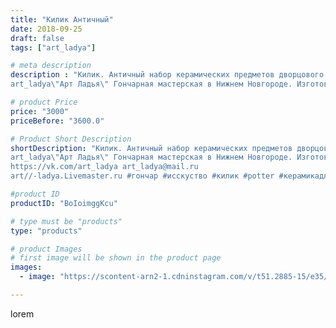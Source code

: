```yaml
---
title: "Килик Античный"
date: 2018-09-25
draft: false
tags: ["art_ladya"]

# meta description
description : "Килик. Античный набор керамических предметов дворцового быта. 
art_ladya\"Арт Ладья\" Гончарная мастерская в Нижнем Новгороде. Изготовление керамики и мастер//-"

# product Price
price: "3000"
priceBefore: "3600.0"

# Product Short Description
shortDescription: "Килик. Античный набор керамических предметов дворцового быта. 
art_ladya\"Арт Ладья\" Гончарная мастерская в Нижнем Новгороде. Изготовление керамики и мастер//-классы по обучению. 
https://vk.com/art_ladya art_ladya@mail.ru 
art//-ladya.Livemaster.ru #гончар #исскуство #килик #potter #керамикадляинтерьера #керамикаручнаяработа #керамиканазаказ #handmade #ancientceramics #керамика #эксклюзивнаякерамика #greece #painter #dishes #decor #ceramicar #nntoday #claygoods #restaurant #earthenware #ceramic #design #antiquity #античнаякерамика #ceramicart #exclusive #античность #clay #авторскаякерамика"

#product ID
productID: "BoIoimggKcu"

# type must be "products"
type: "products"

# product Images
# first image will be shown in the product page
images:
  - image: "https://scontent-arn2-1.cdninstagram.com/v/t51.2885-15/e35/41546586_433270847197441_345007304888639160_n.jpg?se=7&tp=1&_nc_ht=scontent-arn2-1.cdninstagram.com&_nc_cat=101&_nc_ohc=qXabjmRjT2sAX-2UOIo&ccb=7-4&oh=813e1464496a2c695fe9fe89bb489600&oe=60845F2D&_nc_sid=86f79a&ig_cache_key=MTg3NTkyNzU0NDQ2OTk1NjM5OA%3D%3D.2-ccb7-4"

---
```

lorem
